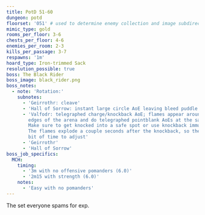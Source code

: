 ```yaml
---
title: PotD 51-60
dungeon: potd
floorset: '051' # used to determine enemy collection and image subdirectory
mimic_type: gold
rooms_per_floor: 3-6
chests_per_floor: 4-6
enemies_per_room: 2-3
kills_per_passage: 3-7
respawns: '1m'
hoard_type: Iron-trimmed Sack
resolution_possible: true
boss: The Black Rider
boss_image: black_rider.png
boss_notes:
  - note: 'Rotation:'
    subnotes:
      - 'Geirrothr: cleave'
      - 'Hall of Sorrow: instant large circle AoE leaving bleed puddle'
      - 'Valfodr: telegraphed charge/knockback AoE; flames appear around the
        edges of the arena and do telegraphed pointblank AoEs at the same time.
        Make sure to get knocked into a safe spot or use knockback immunity.
        The flames explode a couple seconds after the knockback, so there is a
        bit of time to adjust'
      - 'Geirrothr'
      - 'Hall of Sorrow'
boss_job_specifics:
  MCH:
    timing:
      - '3m with no offensive pomanders (6.0)'
      - '2m15 with strength (6.0)'
    notes:
      - 'Easy with no pomanders'
---
```


The set everyone spams for exp.
